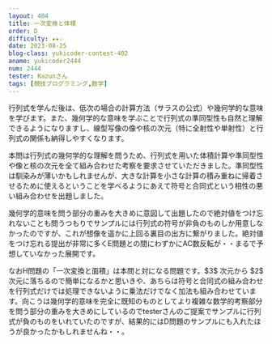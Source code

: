```yaml
---
layout: 404
title: 一次変換と体積
order: D
difficulty: ★★☆
date: 2023-08-25
blog-class: yukicoder-contest-402
aname: yukicoder2444
num: 2444
tester: Kazunさん
tags: [競技プログラミング,数学]
---
```


<p>
行列式を学んだ後は、低次の場合の計算方法（サラスの公式）や幾何学的な意味を学びます。また、幾何学的な意味を学ぶことで行列式の準同型性も自然と理解できるようになりますし、線型写像の像や核の次元（特に全射性や単射性）と行列式の関係も納得しやすくなります。
</p>
<p>
本問は行列式の幾何学的な理解を問うため、行列式を用いた体積計算や準同型性や像と核の次元を全て組み合わせた考察を要求させていただきました。準同型性は馴染みが薄いかもしれませんが、大きな計算を小さな計算の積み重ねに帰着させるために使えるということを学べるようにあえて符号と合同式という相性の悪い組み合わせを出題しました。
</p>
<p>
幾何学的意味を問う部分の重みを大きめに意図して出題したので絶対値をつけ忘れないことも問うつもりでサンプルには行列式の符号が非負のものしか用意しなかったのですが、これが想像を遥かに上回る裏目の出方に繋がりました。絶対値をつけ忘れる提出が非常に多くE問題との間にわずかにAC数反転が・・まるで予想していなかった展開です。
</p>
<p>
なおH問題の「一次変換と面積」は本問と対になる問題です。$3$ 次元から $2$ 次元に落ちるので簡単になるかと思いきや、あちらは符号と合同式の組み合わせを行列式だけでは処理できないように乗法だけでなく加法も組み合わせています。向こうは幾何学的意味を完全に既知のものとしてより複雑な数学的考察部分を問う部分の重みを大きめにしているのでtesterさんのご提案でサンプルに行列式が負のものをいれていたのですが、結果的にはD問題のサンプルにも入れたほうが良かったかもしれませんね・・。
</p>

